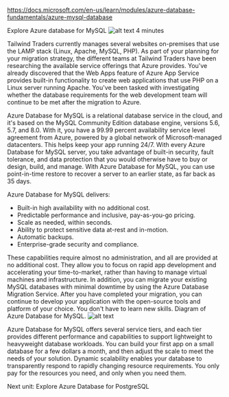 https://docs.microsoft.com/en-us/learn/modules/azure-database-fundamentals/azure-mysql-database

Explore Azure database for MySQL
![alt text](https://docs.microsoft.com/en-us/learn/azure-fundamentals/azure-database-fundamentals/media/icon-service-azure-database-mysql-server.png)
4 minutes

Tailwind Traders currently manages several websites on-premises that use the LAMP stack (Linux, Apache, MySQL, PHP). As part of your planning for your migration strategy, the different teams at Tailwind Traders have been researching the available service offerings that Azure provides. You've already discovered that the Web Apps feature of Azure App Service provides built-in functionality to create web applications that use PHP on a Linux server running Apache. You've been tasked with investigating whether the database requirements for the web development team will continue to be met after the migration to Azure.

Azure Database for MySQL is a relational database service in the cloud, and it's based on the MySQL Community Edition database engine, versions 5.6, 5.7, and 8.0. With it, you have a 99.99 percent availability service level agreement from Azure, powered by a global network of Microsoft-managed datacenters. This helps keep your app running 24/7. With every Azure Database for MySQL server, you take advantage of built-in security, fault tolerance, and data protection that you would otherwise have to buy or design, build, and manage. With Azure Database for MySQL, you can use point-in-time restore to recover a server to an earlier state, as far back as 35 days.

Azure Database for MySQL delivers:
* Built-in high availability with no additional cost.
* Predictable performance and inclusive, pay-as-you-go pricing.
* Scale as needed, within seconds.
* Ability to protect sensitive data at-rest and in-motion.
* Automatic backups.
* Enterprise-grade security and compliance.

These capabilities require almost no administration, and all are provided at no additional cost. They allow you to focus on rapid app development and accelerating your time-to-market, rather than having to manage virtual machines and infrastructure. In addition, you can migrate your existing MySQL databases with minimal downtime by using the Azure Database Migration Service. After you have completed your migration, you can continue to develop your application with the open-source tools and platform of your choice. You don't have to learn new skills.
Diagram of Azure Database for MySQL.
![alt text](https://docs.microsoft.com/en-us/learn/azure-fundamentals/azure-database-fundamentals/media/azure-db-for-mysql-conceptual-diagram.png)

Azure Database for MySQL offers several service tiers, and each tier provides different performance and capabilities to support lightweight to heavyweight database workloads. You can build your first app on a small database for a few dollars a month, and then adjust the scale to meet the needs of your solution. Dynamic scalability enables your database to transparently respond to rapidly changing resource requirements. You only pay for the resources you need, and only when you need them.

Next unit: Explore Azure Database for PostgreSQL
